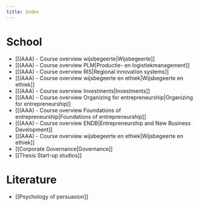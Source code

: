 ```yaml
---
title: Index
---
```

# School
- [[(AAA) - Course overview wijsbegeerte|Wijsbegeerte]]
- [[(AAA) - Course overview PLM|Productie- en logistiekmanagement]]
- [[(AAA) - Course overview RIS|Regional innovation systems]]
- [[(AAA) - Course overview wijsbegeerte en ethiek|Wijsbegeerte en ethiek]]
- [[(AAA) - Course overview Investments|Investments]]
- [[(AAA) - Course overview Organizing for entrepreneurship|Organizing for entrepreneurship]]
- [[(AAA) - Course overview Foundations of entrepreneurship|Foundations of entrepreneurship]]
- [[(AAA) - Course overview ENDB|Entrepreneurship and New Business Development]]
- [[(AAA) - Course overview wijsbegeerte en ethiek|Wijsbegeerte en ethiek]]
- [[Corporate Governance|Governance]]
- [[Thesis Start-up studios]]
# Literature
- [[Psychology of persuasion]]